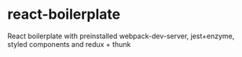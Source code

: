 # react-boilerplate
React boilerplate with preinstalled webpack-dev-server, jest+enzyme, styled components and redux + thunk
